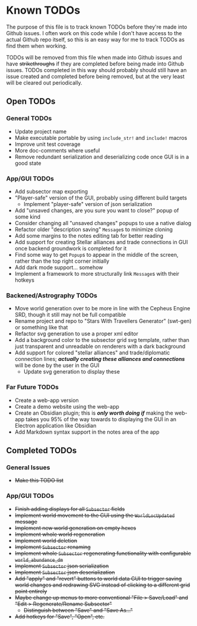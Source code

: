 # Known TODOs

The purpose of this file is to track known TODOs before they're made into Github issues.
I often work on this code while I don't have access to the actual Github repo itself, so this is an easy way for me to track TODOs as find them when working.

TODOs will be removed from this file when made into Github issues and have ~~strikethroughs~~ if they are completed before being made into Github issues.
TODOs completed in this way should probably should still have an issue created and completed before being removed, but at the very least will be cleared out periodically.

## Open TODOs

### General TODOs
- Update project name
- Make executable portable by using `include_str!` and `include!` macros
- Improve unit test coverage
- More doc-comments where useful
- Remove redundant serialization and deserializing code once GUI is in a good state

### App/GUI TODOs
- Add subsector map exporting
- "Player-safe" version of the GUI, probably using different build targets
    - Implement "player-safe" version of json serialization
- Add "unsaved changes, are you sure you want to close?" popup of some kind
- Consider changing all "unsaved changes" popups to use a native dialog
- Refactor older "description saving" `Message`s to minimize cloning
- Add some margins to the notes editing tab for better reading
- Add support for creating Stellar alliances and trade connections in GUI once backend groundwork is completed for it
- Find some way to get `Popup`s to appear in the middle of the screen, rather than the top right corner initially
- Add dark mode support... somehow
- Implement a framework to more structurally link `Message`s with their hotkeys

### Backened/Astrography TODOs
- Move world generation over to be more in line with the Cepheus Engine SRD, though it still may not be full compatible
- Rename project and repo to "Stars With Travellers Generator" (swt-gen) or something like that
- Refactor svg generation to use a proper xml editor
- Add a background color to the subsector grid svg template, rather than just transparent and unreadable on renderers with a dark background
- Add support for colored "stellar alliances" and trade/diplomatic connection lines; ***actually creating these alliances and connections*** will be done by the user in the GUI
    - Update svg generation to display these

### Far Future TODOs
- Create a web-app version
- Create a demo website using the web-app
- Create an Obsidian plugin; this is ***only worth doing if*** making the web-app takes you 95% of the way towards to displaying the GUI in an Electron application like Obsidian
- Add Markdown syntax support in the notes area of the app

## Completed TODOs

### General Issues
- ~~Make this TODO list~~

### App/GUI TODOs
- ~~Finish adding displays for all `Subsector` fields~~
- ~~Implement world movement to the GUI using the `WorldLocUpdated` message~~
- ~~Implement new world generation on empty hexes~~
- ~~Implement whole world regeneration~~
- ~~Implement world deletion~~
- ~~Implement `Subsector` renaming~~
- ~~Implement whole `Subsector` regenerating functionality with configurable `world_abundance_dm`~~
- ~~Implement `Subsector` json serialization~~
- ~~Implement `Subsector` json deserialization~~
- ~~Add "apply" and "revert" buttons to world data GUI to trigger saving world changes and redrawing SVG instead of clicking to a different grid point entirely~~
- ~~Maybe change up menus to more conventional "File > Save/Load" and "Edit > Regenerate/Rename Subsector"~~
    - ~~Distinguish between "Save" and "Save As..."~~
- ~~Add hotkeys for "Save", "Open", etc.~~
